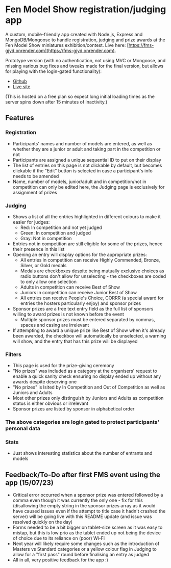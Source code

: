 # Fen Model Show registration/judging app


A custom, mobile-friendly app created with Node.js, Express and MongoDB/Mongoose to handle registration, judging and prize awards at the Fen Model Show miniatures exhibition/contest.
Live here: [https://fms-gjyd.onrender.com](https://fms-gjyd.onrender.com).

Prototype version (with no authentication, not using MVC or Mongoose, and missing various bug fixes and tweaks made for the final version, but allows for playing with the login-gated functionality):
* [Github](https://github.com/Christina-Milner/my-first-crud-app)
* [Live site](https://model-show-registration-alpha-prototype.onrender.com/)

(This is hosted on a free plan so expect long initial loading times as the server spins down after 15 minutes of inactivity.)

## Features
### Registration
* Participants' names and number of models are entered, as well as whether they are a junior or adult and taking part in the competition or not
* Participants are assigned a unique sequential ID to put on their display
* The list of entries on this page is not clickable by default, but becomes clickable if the "Edit" button is selected in case a participant's info needs to be amended
* Name, number of models, junior/adult and in competition/not in competition can only be edited here, the Judging page is exclusively for assignment of prizes

### Judging
* Shows a list of all the entries highlighted in different colours to make it easier for judges:
    * Red: In competition and not yet judged
    * Green: In competition and judged
    * Gray: Not in competition
* Entries not in competition are still eligible for some of the prizes, hence their presence in this list
* Opening an entry will display options for the appropriate prizes:
    * All entries in competition can receive Highly Commended, Bronze, Silver, or Gold medals
    * Medals are checkboxes despite being mutually exclusive choices as radio buttons don't allow for unselecting - the checkboxes are coded to only allow one selection
    * Adults in competition can receive Best of Show
    * Juniors in competition can receive Junior Best of Show
    * All entries can receive People's Choice, CORRR (a special award for entries the hosters particularly enjoy) and sponsor prizes
* Sponsor prizes are a free text entry field as the full list of sponsors willing to award prizes is not known before the event
    * Multiple sponsor prizes must be entered separated by commas, spaces and casing are irrelevant
* If attempting to award a unique prize like Best of Show when it's already been awarded, the checkbox will automatically be unselected, a warning will show, and the entry that has this prize will be displayed

### Filters
* This page is used for the prize-giving ceremony
* "No prizes" was included as a category at the organisers' request to enable a quick sanity check ensuring no display ended up without any awards despite deserving one
* "No prizes" is lsited by In Competition and Out of Competition as well as Juniors and Adults
* Most other prizes only distinguish by Juniors and Adults as competition status is either obvious or irrelevant
* Sponsor prizes are listed by sponsor in alphabetical order

### The above categories are login gated to protect participants' personal data

### Stats
* Just shows interesting statistics about the number of entrants and models


## Feedback/To-Do after first FMS event using the app (15/07/23)
* Critical error occurred when a sponsor prize was entered followed by a comma even though it was currently the only one - fix for this (disallowing the empty string in the sponsor prizes array as it would have caused issues even if the attempt to title case it hadn't crashed the server) will be going live with this README update (and issue was resolved quickly on the day)
* Forms needed to be a bit bigger on tablet-size screen as it was easy to mistap, but this is low prio as the tablet ended up not being the device of choice due to its reliance on (poor) Wi-Fi
* Next year will likely require some changes such as the introduction of Masters vs Standard categories or a yellow colour flag in Judging to allow for a "first pass" round before finalising an entry as judged
* All in all, very positive feedback for the app :)




